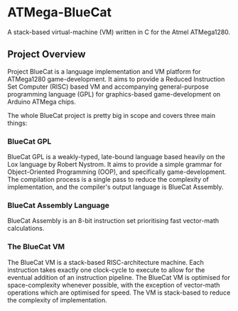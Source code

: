 # ATMega-BlueCat
A stack-based virtual-machine (VM) written in C for the Atmel ATMega1280.

## Project Overview 
Project BlueCat is a language implementation and VM platform for ATMega1280 game-development. It aims to provide a Reduced Instruction Set Computer (RISC) based VM and accompanying general-purpose programming language (GPL) for graphics-based game-development on Arduino ATMega chips.

The whole BlueCat project is pretty big in scope and covers three main things:
### BlueCat GPL
BlueCat GPL is a weakly-typed, late-bound language based heavily on the Lox language by Robert Nystrom. It aims to provide a simple grammar for Object-Oriented Programming (OOP), and specifically game-development. The compilation process is a single pass to reduce the complexity of implementation, and the compiler's output language is BlueCat Assembly.

### BlueCat Assembly Language
BlueCat Assembly is an 8-bit instruction set prioritising fast vector-math calculations.

### The BlueCat VM
The BlueCat VM is a stack-based RISC-architecture machine. Each instruction takes exactly one clock-cycle to execute to allow for the eventual addition of an instruction pipeline. The BlueCat VM is optimised for space-complexity whenever possible, with the exception of vector-math operations which are optimised for speed. The VM is stack-based to reduce the complexity of implementation.


